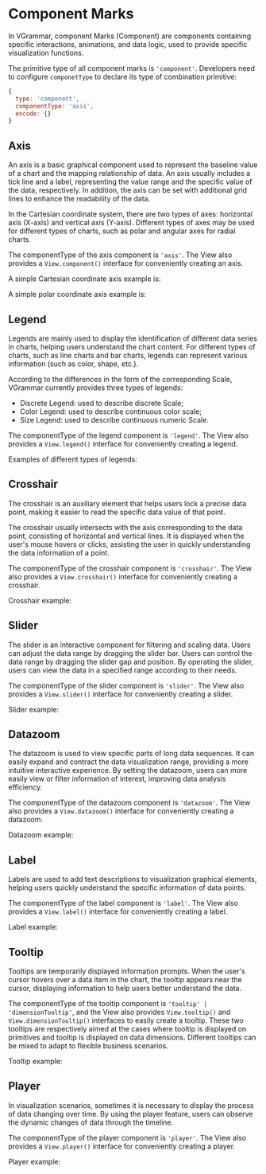 # Component Marks

In VGrammar, component Marks (Component) are components containing specific interactions, animations, and data logic, used to provide specific visualization functions.

The primitive type of all component marks is `'component'`. Developers need to configure `componetType` to declare its type of combination primitive:

```js
{
  type: 'component',
  componentType: 'axis',
  encode: {}
}
```

## Axis

An axis is a basic graphical component used to represent the baseline value of a chart and the mapping relationship of data. An axis usually includes a tick line and a label, representing the value range and the specific value of the data, respectively. In addition, the axis can be set with additional grid lines to enhance the readability of the data.

In the Cartesian coordinate system, there are two types of axes: horizontal axis (X-axis) and vertical axis (Y-axis). Different types of axes may be used for different types of charts, such as polar and angular axes for radial charts.

The componentType of the axis component is `'axis'`. The View also provides a `View.component()` interface for conveniently creating an axis.

A simple Cartesian coordinate axis example is:

<div class="examples-ref-container" id="examples-ref-axis-rect" data-path="basic-mark-rect/basic-rect"></div>

A simple polar coordinate axis example is:

<div class="examples-ref-container" id="examples-ref-axis-polar" data-path="mark-interval/polar-interval"></div>

## Legend

Legends are mainly used to display the identification of different data series in charts, helping users understand the chart content. For different types of charts, such as line charts and bar charts, legends can represent various information (such as color, shape, etc.).

According to the differences in the form of the corresponding Scale, VGrammar currently provides three types of legends:

- Discrete Legend: used to describe discrete Scale;
- Color Legend: used to describe continuous color scale;
- Size Legend: used to describe continuous numeric Scale.

The componentType of the legend component is `'legend'`. The View also provides a `View.legend()` interface for conveniently creating a legend.

Examples of different types of legends:

<div class="examples-ref-container" id="examples-ref-legend" data-path="component/legend"></div>

## Crosshair

The crosshair is an auxiliary element that helps users lock a precise data point, making it easier to read the specific data value of that point.

The crosshair usually intersects with the axis corresponding to the data point, consisting of horizontal and vertical lines. It is displayed when the user's mouse hovers or clicks, assisting the user in quickly understanding the data information of a point.

The componentType of the crosshair component is `'crosshair'`. The View also provides a `View.crosshair()` interface for conveniently creating a crosshair.

Crosshair example:

<div class="examples-ref-container" id="examples-ref-crosshair" data-path="basic-mark-symbol/basic-symbol"></div>

## Slider

The slider is an interactive component for filtering and scaling data. Users can adjust the data range by dragging the slider bar. Users can control the data range by dragging the slider gap and position. By operating the slider, users can view the data in a specified range according to their needs.

The componentType of the slider component is `'slider'`. The View also provides a `View.slider()` interface for conveniently creating a slider.

Slider example:

<div class="examples-ref-container" id="examples-ref-slider" data-path="component/slider"></div>

## Datazoom

The datazoom is used to view specific parts of long data sequences. It can easily expand and contract the data visualization range, providing a more intuitive interactive experience. By setting the datazoom, users can more easily view or filter information of interest, improving data analysis efficiency.

The componentType of the datazoom component is `'datazoom'`. The View also provides a `View.datazoom()` interface for conveniently creating a datazoom.

Datazoom example:

<div class="examples-ref-container" id="examples-ref-dataZoom" data-path="component/dataZoom"></div>

## Label

Labels are used to add text descriptions to visualization graphical elements, helping users quickly understand the specific information of data points.

The componentType of the label component is `'label'`. The View also provides a `View.label()` interface for conveniently creating a label.

Label example:

<div class="examples-ref-container" id="examples-ref-label" data-path="component/label"></div>

## Tooltip

Tooltips are temporarily displayed information prompts. When the user's cursor hovers over a data item in the chart, the tooltip appears near the cursor, displaying information to help users better understand the data.

The componentType of the tooltip component is `'tooltip' | 'dimensionTooltip'`, and the View also provides `View.tooltip()` and `View.dimensionTooltip()` interfaces to easily create a tooltip. These two tooltips are respectively aimed at the cases where tooltip is displayed on primitives and tooltip is displayed on data dimensions. Different tooltips can be mixed to adapt to flexible business scenarios.

Tooltip example:

<div class="examples-ref-container" id="examples-ref-tooltip" data-path="basic-mark-rect/percent-rect"></div>

## Player

In visualization scenarios, sometimes it is necessary to display the process of data changing over time. By using the player feature, users can observe the dynamic changes of data through the timeline.

The componentType of the player component is `'player'`. The View also provides a `View.player()` interface for conveniently creating a player.

Player example:

<div class="examples-ref-container" id="examples-ref-player" data-path="component/player"></div>
